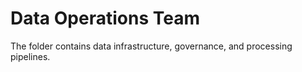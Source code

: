 # Data Operations Team

The folder contains data infrastructure, governance, and processing pipelines.